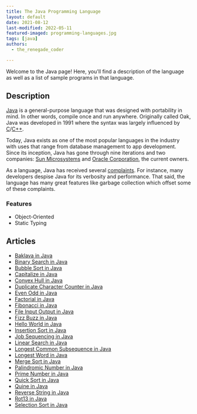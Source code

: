 ```yaml
---
title: The Java Programming Language
layout: default
date: 2021-08-12
last-modified: 2022-05-11
featured-imaged: programming-languages.jpg
tags: [java]
authors:
  - the_renegade_coder

---
```


Welcome to the Java page! Here, you'll find a description of the language as well as a list of sample programs in that language.

## Description

[Java][1] is a general-purpose language that was designed with 
portability in mind. In other words, compile once and run anywhere. Originally called 
Oak, Java was developed in 1991 where the syntax was largely influenced by [C][2]/[C++][3].

Today, Java exists as one of the most popular languages in the industry with uses 
that range from database management to app development. Since its inception, Java has 
gone through nine iterations and two companies: [Sun Microsystems][4] and [Oracle Corporation][4],
the current owners.

As a language, Java has received several [complaints][6]. For instance, many developers 
despise Java for its verbosity and performance. That said, the language has many
great features like garbage collection which offset some of these complaints.

### Features

- Object-Oriented
- Static Typing

[1]: https://en.wikipedia.org/wiki/Java_(programming_language)
[2]: https://en.wikipedia.org/wiki/C_(programming_language)
[3]: https://en.wikipedia.org/wiki/C%2B%2B
[4]: https://en.wikipedia.org/wiki/Sun_Microsystems
[5]: https://en.wikipedia.org/wiki/Oracle_Corporation
[6]: https://en.wikipedia.org/wiki/Criticism_of_Java


## Articles

- [Baklava in Java](https://sampleprograms.io/projects/baklava/java)
- [Binary Search in Java](https://sampleprograms.io/projects/binary-search/java)
- [Bubble Sort in Java](https://sampleprograms.io/projects/bubble-sort/java)
- [Capitalize in Java](https://sampleprograms.io/projects/capitalize/java)
- [Convex Hull in Java](https://sampleprograms.io/projects/convex-hull/java)
- [Duplicate Character Counter in Java](https://sampleprograms.io/projects/duplicate-character-counter/java)
- [Even Odd in Java](https://sampleprograms.io/projects/even-odd/java)
- [Factorial in Java](https://sampleprograms.io/projects/factorial/java)
- [Fibonacci in Java](https://sampleprograms.io/projects/fibonacci/java)
- [File Input Output in Java](https://sampleprograms.io/projects/file-input-output/java)
- [Fizz Buzz in Java](https://sampleprograms.io/projects/fizz-buzz/java)
- [Hello World in Java](https://sampleprograms.io/projects/hello-world/java)
- [Insertion Sort in Java](https://sampleprograms.io/projects/insertion-sort/java)
- [Job Sequencing in Java](https://sampleprograms.io/projects/job-sequencing/java)
- [Linear Search in Java](https://sampleprograms.io/projects/linear-search/java)
- [Longest Common Subsequence in Java](https://sampleprograms.io/projects/longest-common-subsequence/java)
- [Longest Word in Java](https://sampleprograms.io/projects/longest-word/java)
- [Merge Sort in Java](https://sampleprograms.io/projects/merge-sort/java)
- [Palindromic Number in Java](https://sampleprograms.io/projects/palindromic-number/java)
- [Prime Number in Java](https://sampleprograms.io/projects/prime-number/java)
- [Quick Sort in Java](https://sampleprograms.io/projects/quick-sort/java)
- [Quine in Java](https://sampleprograms.io/projects/quine/java)
- [Reverse String in Java](https://sampleprograms.io/projects/reverse-string/java)
- [Rot13 in Java](https://sampleprograms.io/projects/rot13/java)
- [Selection Sort in Java](https://sampleprograms.io/projects/selection-sort/java)